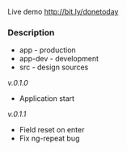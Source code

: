Live demo http://bit.ly/donetoday

### Description

* app - production
* app-dev - development 
* src - design sources

*v.0.1.0*

- Application start

*v.0.1.1*

- Field reset on enter
- Fix ng-repeat bug
